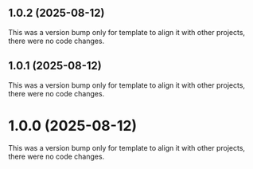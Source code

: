 ## 1.0.2 (2025-08-12)

This was a version bump only for template to align it with other projects, there were no code changes.

## 1.0.1 (2025-08-12)

This was a version bump only for template to align it with other projects, there were no code changes.

# 1.0.0 (2025-08-12)

This was a version bump only for template to align it with other projects, there were no code changes.